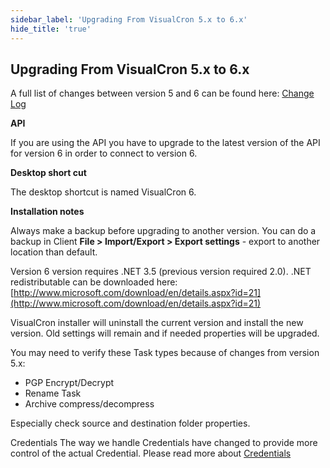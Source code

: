```yaml
---
sidebar_label: 'Upgrading From VisualCron 5.x to 6.x'
hide_title: 'true'
---
```


## Upgrading From VisualCron 5.x to 6.x

A full list of changes between version 5 and 6 can be found here: [Change Log](../changelog)
 
**API**

If you are using the API you have to upgrade to the latest version of the API for version 6 in order to connect to version 6.
 
**Desktop short cut**

The desktop shortcut is named VisualCron 6.
 
**Installation notes**

Always make a backup before upgrading to another version. You can do a backup in Client **File > Import/Export > Export settings** - export to another location than default.
 
Version 6 version requires .NET 3.5 (previous version required 2.0). .NET redistributable can be downloaded here: [http://www.microsoft.com/download/en/details.aspx?id=21](http://www.microsoft.com/download/en/details.aspx?id=21)
 
VisualCron installer will uninstall the current version and install the new version. Old settings will remain and if needed properties will be upgraded.
 
You may need to verify these Task types because of changes from version 5.x:
 
* PGP Encrypt/Decrypt
* Rename Task
* Archive compress/decompress
 
Especially check source and destination folder properties.
 
Credentials
The way we handle Credentials have changed to provide more control of the actual Credential. Please read more about [Credentials](../client-user-interface/server/global-credentials)